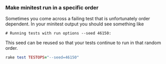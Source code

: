### Make minitest run in a specific order

Sometimes you come across a failing test that is unfortunately order
dependent. In your minitest output you should see something like

`# Running tests with run options --seed 46150:`

This seed can be reused so that your tests continue to run in that random order.

```ruby
rake test TESTOPS="--seed=46150"
```
